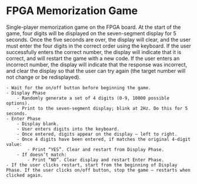 # FPGA Memorization Game

Single-player memorization game on the FPGA board. At the start of the game, four digits will be displayed on the seven-segment display for 5 seconds. Once the five seconds are over, the display will clear, and the user must enter the four digits in the correct order using the keyboard. If the user successfully enters the correct number, the display will indicate that it is correct, and will restart the game with a new code. If the user enters an incorrect number, the display will indicate that the response was incorrect, and clear the display so that the user can try again (the target number will not change or be redisplayed).

```
- Wait for the on/off button before beginning the game. 
- Display Phase
	- Randomly generate a set of 4 digits (0-9, 10000 possible options).
	- Print to the seven-segment display; blink at 2Hz. Do this for 5 seconds.
- Enter Phase 
	- Display blank. 
	- User enters digits into the keyboard.
	- Once entered, digits appear on the display – left to right. 
	- Once 4 digits have been entered, if matches the original 4-digit value: 
		- Print “YES”. Clear and restart from Display Phase. 
	- If doesn’t match: 
		- Print “NO”. Clear display and restart Enter Phase. 
- If the user clicks restart, start from the beginning of Display Phase. If the user clicks on/off button, stop the game – restarts when clicked again.
```